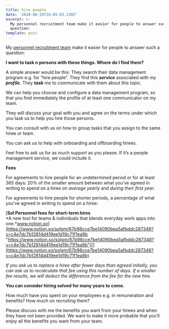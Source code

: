 ```yaml
---
title: hire people
date: '2018-08-29T16:05:03.230Z'
excerpt: >-
  My personnel recruitment team make it easier for people to answer such a
  question:
template: post
---
```

My [personnel recruitment team](https://www.sol.enterprises/ask-for/personnel) make it easier for people to answer such a question:

**I want to task n persons with these things. Where do I find them?**

A simple answer would be this: They search their data management program e.g. for “hire people”. They find this ***service*** associated with my ***profile.*** They ***task*** me to communicate with them about this topic.

We can help you choose and configure a data management program, so that you find immediately the profile of at least one communicator on my team.

They will discuss your goal with you and agree on the terms under which you task us to help you hire those persons.

You can consult with us on how to group tasks that you assign to the same hiree or team.

You can ask us to help with onboarding and offboarding hirees.

Feel free to ask us for as much support as you please. If it’s a people management service, we could include it.

**Fees**

For agreements to hire people for an undetermined period or for at least 365 days: 20% of the smaller amount between what you’ve agreed in writing to spend on a hiree *on average yearly* and *during their first year*.

For agreements to hire people for shorter periods, a percentage of what you’ve agreed in writing to spend on a hiree:

[**Sol Personnel fees for short-term hires**  
*A new tool for teams & individuals that blends everyday work apps into one.*www.notion.so](https://www.notion.so/solgm/67b98cce7be14090bea5afbddc287348?v=c4e7dc7b12814d419ee1d19c71f1ea9b "https://www.notion.so/solgm/67b98cce7be14090bea5afbddc287348?v=c4e7dc7b12814d419ee1d19c71f1ea9b")[](https://www.notion.so/solgm/67b98cce7be14090bea5afbddc287348?v=c4e7dc7b12814d419ee1d19c71f1ea9b)

*If you ask us to replace a hiree after fewer days than agreed initially, you can ask us to recalculate that fee using this number of days. If a smaller fee results, we will deduct the difference from the fee for the new hire.*

**You can consider hiring solved for many years to come.**

How much have you spent on your employees e.g. in remuneration and benefits? How much on recruiting them?

Please discuss with me the benefits you want from your hirees and when they have not been provided. We want to make it more probable that you’ll enjoy all the benefits you want from your team.
